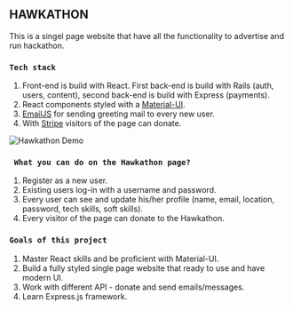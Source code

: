 ## HAWKATHON

This is a singel page website that have all the functionality to advertise and run hackathon. 

### `Tech stack`

1. Front-end is build with React. First back-end is build with Rails (auth, users, content), second back-end is build with Express (payments).
2. React components styled with a [Material-UI](https://material-ui.com).
3. [EmailJS](https://www.emailjs.com/) for sending greeting mail to every new user.
4. With [Stripe](https://stripe.com/) visitors of the page can donate.

![Hawkathon Demo](Oct_24_2019_16_07_05.gif)

### ` What you can do on the Hawkathon page?`

1. Register as a new user. 
2. Existing users log-in with a username and password. 
3. Every user can see and update his/her profile (name, email, location, password, tech skills, soft skills). 
4. Every visitor of the page can donate to the Hawkathon.

### `Goals of this project`

1. Master React skills and be proficient with Material-UI.
2. Build a fully styled single page website that ready to use and have modern UI.
3. Work with different API - donate and send emails/messages.
4. Learn Express.js framework.
